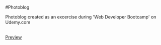 #Photoblog
<p>Photoblog created as an excercise during 'Web Developer Bootcamp' on Udemy.com</p>
<br><a href="https://aldonalis.github.io/Photoblog/">Preview</a>
